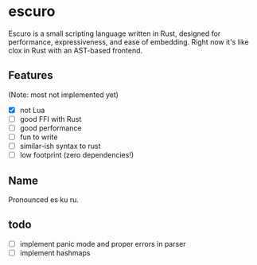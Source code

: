 # escuro

Escuro is a small scripting language written in Rust, designed for performance, expressiveness, and ease of embedding. Right now it's like clox in Rust with an AST-based frontend.

## Features

(Note: most not implemented yet)

-   [x] not Lua
-   [ ] good FFI with Rust
-   [ ] good performance
-   [ ] fun to write
-   [ ] similar-ish syntax to rust
-   [ ] low footprint (zero dependencies!)

## Name

Pronounced es ku ru.

## todo

-   [ ] implement panic mode and proper errors in parser
-   [ ] implement hashmaps
